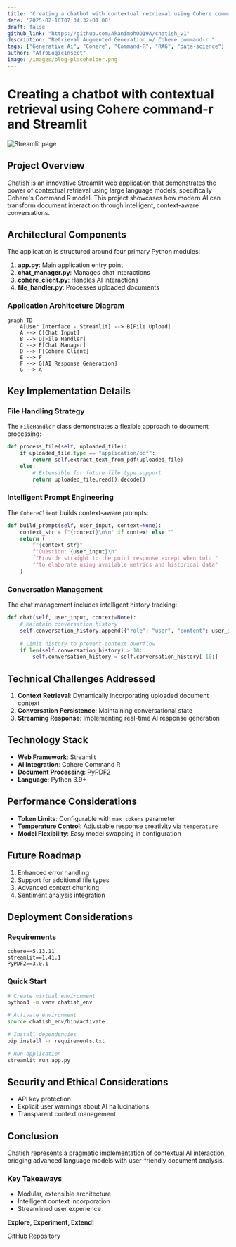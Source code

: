 ```yaml
---
title: 'Creating a chatbot with contextual retrieval using Cohere command-r and Streamlit'
date: '2025-02-16T07:34:32+01:00'
draft: false
github_link: "https://github.com/AkanimohOD19A/chatish_v1"
description: "Retrieval Augmented Generation w/ Cohere command-r "
tags: ["Generative Ai", "Cohere", "Command-R", "RAG", "data-science"]
author: "AfroLogicInsect"
image: /images/blog-placeholder.png
---
```


# Creating a chatbot with contextual retrieval using Cohere command-r and Streamlit

![Streamlit page](https://dev-to-uploads.s3.amazonaws.com/uploads/articles/e3c3iwk5mar7zq707t8s.png)


## Project Overview

Chatish is an innovative Streamlit web application that demonstrates the power of contextual retrieval using large language models, specifically Cohere's Command R model. This project showcases how modern AI can transform document interaction through intelligent, context-aware conversations.

## Architectural Components

The application is structured around four primary Python modules:

1. **app.py**: Main application entry point
2. **chat_manager.py**: Manages chat interactions
3. **cohere_client.py**: Handles AI interactions
4. **file_handler.py**: Processes uploaded documents

### Application Architecture Diagram

```mermaid
graph TD
    A[User Interface - Streamlit] --> B[File Upload]
    A --> C[Chat Input]
    B --> D[File Handler]
    C --> E[Chat Manager]
    D --> F[Cohere Client]
    E --> F
    F --> G[AI Response Generation]
    G --> A
```

## Key Implementation Details
### File Handling Strategy
The `FileHandler` class demonstrates a flexible approach to document processing:

```python
def process_file(self, uploaded_file):
    if uploaded_file.type == "application/pdf":
        return self.extract_text_from_pdf(uploaded_file)
    else:
        # Extensible for future file type support
        return uploaded_file.read().decode()
```

### Intelligent Prompt Engineering
The `CohereClient` builds context-aware prompts:

```python
def build_prompt(self, user_input, context=None):
    context_str = f"{context}\n\n" if context else ""
    return (
        f"{context_str}"
        f"Question: {user_input}\n"
        f"Provide straight to the point response except when told "
        f"to elaborate using available metrics and historical data"
    )
```

### Conversation Management
The chat management includes intelligent history tracking:

```python
def chat(self, user_input, context=None):
    # Maintain conversation history
    self.conversation_history.append({"role": "user", "content": user_input})
    
    # Limit history to prevent context overflow
    if len(self.conversation_history) > 10:
        self.conversation_history = self.conversation_history[-10:]
```

## Technical Challenges Addressed

1. **Context Retrieval**: Dynamically incorporating uploaded document context
2. **Conversation Persistence**: Maintaining conversational state
3. **Streaming Response**: Implementing real-time AI response generation

## Technology Stack

- **Web Framework**: Streamlit
- **AI Integration**: Cohere Command R
- **Document Processing**: PyPDF2
- **Language**: Python 3.9+

## Performance Considerations

- **Token Limits**: Configurable with `max_tokens` parameter
- **Temperature Control**: Adjustable response creativity via `temperature`
- **Model Flexibility**: Easy model swapping in configuration

## Future Roadmap

1. Enhanced error handling
2. Support for additional file types
3. Advanced context chunking
4. Sentiment analysis integration

## Deployment Considerations

### Requirements
```
cohere==5.13.11
streamlit==1.41.1
PyPDF2==3.0.1
```

### Quick Start
```bash
# Create virtual environment
python3 -m venv chatish_env

# Activate environment
source chatish_env/bin/activate

# Install dependencies
pip install -r requirements.txt

# Run application
streamlit run app.py
```

## Security and Ethical Considerations

- API key protection
- Explicit user warnings about AI hallucinations
- Transparent context management

## Conclusion

Chatish represents a pragmatic implementation of contextual AI interaction, bridging advanced language models with user-friendly document analysis.

### Key Takeaways
- Modular, extensible architecture
- Intelligent context incorporation
- Streamlined user experience

**Explore, Experiment, Extend!**

[GitHub Repository](https://github.com/AkanimohOD19A/chatish_v1)
